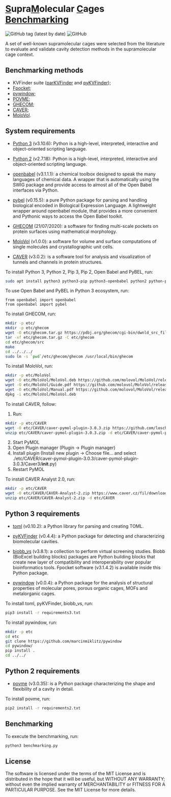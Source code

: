 # <ins>S</ins>upra<ins>M</ins>olecular <ins>C</ins>ages <ins>Benchmarking</ins>

![GitHub tag (latest by date)](https://img.shields.io/github/v/tag/LBC-LNBio/SMC-Benchmarking) 
![GitHub](https://img.shields.io/github/license/LBC-LNBio/SMC-Benchmarking)

A set of well-known supramolecular cages were selected from the literature to evaluate and validate cavity detection methods in the supramolecular cage context.

## Benchmarking methods

- KVFinder suite ([parKVFinder](https://doi.org/10.1016/j.softx.2020.100606) and [pyKVFinder](https://doi.org/10.1186/s12859-021-04519-4));
- [Fpocket](https://doi.org/10.1186/1471-2105-10-168);
- [pywindow](https://doi.org/10.1021/acs.jcim.8b00490);
- [POVME](https://doi.org/10.1021/acs.jctc.7b00500);
- [GHECOM](https://doi.org/10.1002/prot.22639);
- [CAVER](https://doi.org/10.1093/bioinformatics/bty386);
- [MoloVol](https://doi.org/10.1107/S1600576722004988).

## System requirements

- [Python 3](https://www.python.org) (v3.10.6): Python is a high-level, interpreted, interactive and object-oriented scripting language. 

- [Python 2](https://www.python.org) (v2.7.18): Python is a high-level, interpreted, interactive and object-oriented scripting language. 

- [openbabel](https://pypi.org/project/openbabel/) (v3.1.1.1): a chemical toolbox designed to speak the many languages of chemical data. A wrapper that is automatically using the SWIG package and provide access to almost all of the Open Babel interfaces via Python.

- [pybel](https://pypi.org/project/pybel/) (v0.15.5): a pure Python package for parsing and handling biological encoded in Biological Expression Language. A lightweight wrapper around openbabel module, that provides a more convenient and Pythonic ways to access the Open Babel toolkit.

- [GHECOM](https://pdbj.org/ghecom/) (21/07/2020): a software for finding multi-scale pockets on protein surfaces using mathematical morphology.

- [MoloVol](https://github.com/molovol/MoloVol) (v1.0.0): a software for volume and surface computations of single molecules and crystallographic unit cells.

- [CAVER](https://www.caver.cz) (v3.0.2): is a software tool for analysis and visualization of tunnels and channels in protein structures.

To install Python 3, Python 2, Pip 3, Pip 2, Open Babel and PyBEL, run:

```bash
sudo apt install python3 python3-pip python3-openbabel python2 python-pip
```

To use Open Babel and PyBEL in Python 3 ecosystem, run:

```python3
from openbabel import openbabel
from openbabel import pybel
```

To install GHECOM, run:

```bash
mkdir -p etc/
mkdir -p etc/ghecom
wget -O etc/ghecom.tar.gz https://pdbj.org/ghecom/cgi-bin/dwnld_src_file.cgi?filename=ghecom-src-20211201.tar.gz
tar -xf etc/ghecom.tar.gz -C etc/ghecom
cd etc/ghecom/src
make
cd ../../../
sudo ln -s `pwd`/etc/ghecom/ghecom /usr/local/bin/ghecom
```

To install MoloVol, run:

```bash
mkdir -p etc/MoloVol
wget -O etc/MoloVol/MoloVol.deb https://github.com/molovol/MoloVol/releases/download/v1.0.0/MoloVol_debian_x84-64_v1.0.deb
wget -O etc/MoloVol/Guide.pdf https://github.com/molovol/MoloVol/releases/download/v1.0.0/MoloVol_Quick_Start_Guide_v1.0.pdf
wget -O etc/MoloVol/Manual.pdf https://github.com/molovol/MoloVol/releases/download/v1.0.0/MoloVol_User_Manual_v1.0.pdf
dpkg -i etc/MoloVol/MoloVol.deb
```

To install CAVER, follow:

1. Run:

```bash
mkdir -p etc/CAVER
wget -O etc/CAVER/caver-pymol-plugin-3.0.3.zip https://github.com/loschmidt/caver-pymol-plugin/archive/v3.0.3.zip
unzip etc/CAVER/caver-pymol-plugin-3.0.3.zip -d etc/CAVER/caver-pymol-plugin-3.0.3
```

2. Start PyMOL
3. Open Plugin manager (Plugin -> Plugin manager)
4. Install plugin (Install new plugin -> Choose file... and select ./etc/CAVER/caver-pymol-plugin-3.0.3/caver-pymol-plugin-3.0.3/Caver3/__init__.py)
5. Restart PyMOL

To install CAVER Analyst 2.0, run:

```bash
mkdir -p etc/CAVER
wget -O etc/CAVER/CAVER-Analyst-2.zip https://www.caver.cz/fil/download/caver_analyst/caver_analyst2_beta2.zip
unzip etc/CAVER/CAVER-Analyst-2.zip -d etc/CAVER
```


## Python 3 requirements

- [toml](https://pypi.org/project/toml) (v0.10.2): a Python library for parsing and creating TOML.

- [pyKVFinder](https://pypi.org/project/pyKVFinder) (v0.4.4): a Python package for detecting and characterizing biomolecular cavities.

- [biobb_vs](https://pypi.org/project/biobb_vs) (v3.8.1): a collection to perform virtual screening studies. Biobb (BioExcel building blocks) packages are Python building blocks that create new layer of compatibility and interoperability over popular bioinformatics tools. Fpocket software (v3.1.4.2) is available inside this Python package.

- [pywindow](https://github.com/marcinmiklitz/pywindow) (v0.0.4): a Python package for the analysis of structural properties of molecular pores, porous organic cages, MOFs and metalorganic cages.

To install toml, pyKVFinder, biobb_vs, run:

```bash
pip3 install -r requirements3.txt
```

To install pywindow, run:

```bash
mkdir -p etc
cd etc
git clone https://github.com/marcinmiklitz/pywindow
cd pywindow/
pip install .
cd ../../
```
## Python 2 requirements

- [povme](https://pypi.org/project/povme/) (v3.0.35): is a Python package characterizing the shape and flexibility of a cavity in detail.

To install povme, run:

```bash
pip2 install -r requirements2.txt
```

## Benchmarking

To execute the benchmarking, run:

```bash
python3 benchmarking.py
```

## License

The software is licensed under the terms of the MIT License and is distributed in the hope that it will be useful, but WITHOUT ANY WARRANTY; without even the implied warranty of MERCHANTABILITY or FITNESS FOR A PARTICULAR PURPOSE. See the MIT License for more details.
